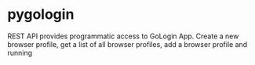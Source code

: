 # pygologin
 REST API provides programmatic access to GoLogin App. Create a new browser profile, get a list of all browser profiles, add a browser profile and running 
